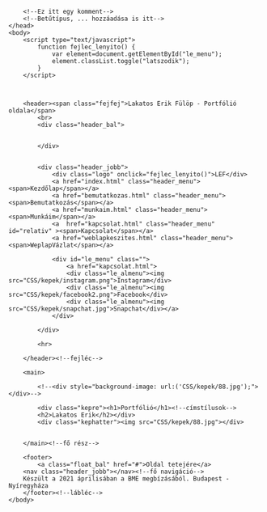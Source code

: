 <!DOCTYPE html>
<html>
	<head>
		<title>Lakatos Erik - Portfólió</title>
		<meta charset="utf-8"> 
		<meta name="viewport" content="width=device-width, initial-scale=1.0">
		<link rel="stylesheet" type="text/css" href="CSS/main.css">
		<link href="https://fonts.googleapis.com/css2?family=Roboto&display=swap" rel="stylesheet"> 
		<link rel="preconnect" href="https://fonts.gstatic.com">
		<link href="https://fonts.googleapis.com/css2?family=Knewave&family=Roboto:ital@1&display=swap" rel="stylesheet">

		<!--Ez itt egy komment-->
		<!--Betűtípus, ... hozzáadása is itt-->
	</head>
	<body>
		<script type="text/javascript">
			function fejlec_lenyito() {
				var element=document.getElementById("le_menu");
				element.classList.toggle("latszodik");
			}
		</script>

		

		<header><span class="fejfej">Lakatos Erik Fülöp - Portfólió oldala</span>
			<br>
			<div class="header_bal">
				
					
			</div>


			<div class="header_jobb">
				<div class="logo" onclick="fejlec_lenyito()">LEF</div>
				<a href="index.html" class="header_menu"><span>Kezdőlap</span></a>
				<a href="bemutatkozas.html" class="header_menu"><span>Bemutatkozás</span></a>
				<a href="munkaim.html" class="header_menu"><span>Munkáim</span></a>
				<a  href="kapcsolat.html" class="header_menu"  id="relativ" ><span>Kapcsolat</span></a>
				<a href="weblapkeszites.html" class="header_menu"><span>WeplapVázlat</span></a>
				
				<div id="le_menu" class="">
					<a href="kapcsolat.html">
					<div class="le_almenu"><img src="CSS/kepek/instagram.png">Instagram</div>
					<div class="le_almenu"><img src="CSS/kepek/facebook2.png">Facebook</div>
					<div class="le_almenu"><img src="CSS/kepek/snapchat.jpg">Snapchat</div></a>
				</div>

			</div>

			<hr>

		</header><!--fejléc-->
		
		<main> 

			<!--<div style="background-image: url:('CSS/kepek/88.jpg');"></div>-->
			
			<div class="kepre"><h1>Portfólió</h1><!--címstílusok-->
			<h2>Lakatos Erik</h2></div>
			<div class="kephatter"><img src="CSS/kepek/88.jpg"></div>


		</main><!--fő rész-->

		<footer>
			<a class="float_bal" href="#">Oldal tetejére</a>	
		<nav class="header_jobb"></nav><!--fő navigáció-->
		Készült a 2021 áprilisában a BME megbízásából. Budapest - Nyíregyháza 	
		</footer><!--lábléc-->
	</body>
</html>
